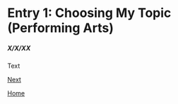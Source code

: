 # Entry 1: Choosing My Topic (Performing Arts)
##### X/X/XX

Text

[Next](entry02.md)

[Home](../README.md)
